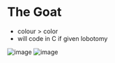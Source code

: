 # The Goat
- colour > color
- will code in C if given lobotomy

![image](https://github.com/Lucien950/Lucien950/assets/20777515/2f37ad3d-aad8-43ac-a11e-39d8832ebad9)
![image](https://github.com/Lucien950/Lucien950/assets/20777515/44e04a26-a7ba-45fa-876b-2a066bc7d29c)


<!--
**Lucien950/Lucien950** is a ✨ _special_ ✨ repository because its `README.md` (this file) appears on your GitHub profile.

Here are some ideas to get you started:

- 🔭 I’m currently working on ...
- 🌱 I’m currently learning ...
- 👯 I’m looking to collaborate on ...
- 🤔 I’m looking for help with ...
- 💬 Ask me about ...
- 📫 How to reach me: ...
- 😄 Pronouns: ...
- ⚡ Fun fact: ...
-->
